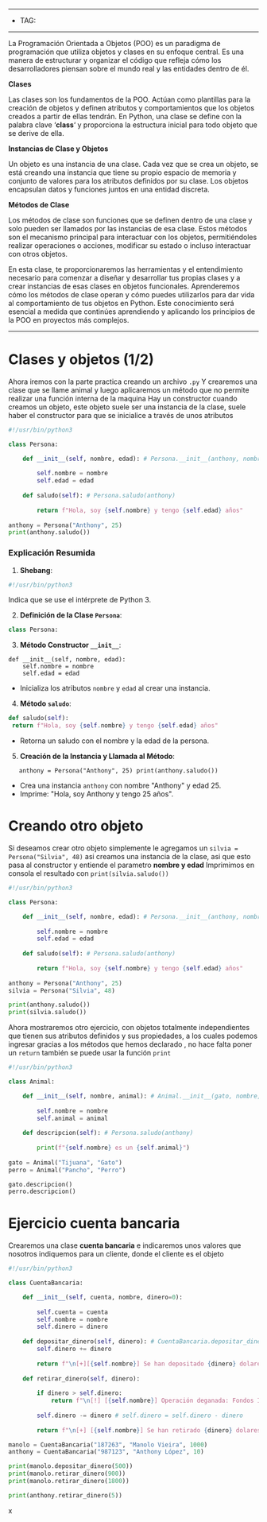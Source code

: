 
----
- TAG: 
----
La Programación Orientada a Objetos (POO) es un paradigma de programación que utiliza objetos y clases en su enfoque central. Es una manera de estructurar y organizar el código que refleja cómo los desarrolladores piensan sobre el mundo real y las entidades dentro de él.

**Clases**

Las clases son los fundamentos de la POO. Actúan como plantillas para la creación de objetos y definen atributos y comportamientos que los objetos creados a partir de ellas tendrán. En Python, una clase se define con la palabra clave ‘**class**‘ y proporciona la estructura inicial para todo objeto que se derive de ella.

**Instancias de Clase y Objetos**

Un objeto es una instancia de una clase. Cada vez que se crea un objeto, se está creando una instancia que tiene su propio espacio de memoria y conjunto de valores para los atributos definidos por su clase. Los objetos encapsulan datos y funciones juntos en una entidad discreta.

**Métodos de Clase**

Los métodos de clase son funciones que se definen dentro de una clase y solo pueden ser llamados por las instancias de esa clase. Estos métodos son el mecanismo principal para interactuar con los objetos, permitiéndoles realizar operaciones o acciones, modificar su estado o incluso interactuar con otros objetos.

En esta clase, te proporcionaremos las herramientas y el entendimiento necesario para comenzar a diseñar y desarrollar tus propias clases y a crear instancias de esas clases en objetos funcionales. Aprenderemos cómo los métodos de clase operan y cómo puedes utilizarlos para dar vida al comportamiento de tus objetos en Python. Este conocimiento será esencial a medida que continúes aprendiendo y aplicando los principios de la POO en proyectos más complejos.

---
# Clases y objetos (1/2)

Ahora iremos con la parte practica creando un archivo `.py`
Y crearemos una clase que se llame animal y luego aplicaremos un método que no permite realizar una función interna de la maquina 
Hay un constructor cuando creamos un objeto, este objeto suele ser una instancia de la clase, suele haber el constructor para que se inicialice a través de unos atributos 

```python
#!/usr/bin/python3

class Persona:

	def __init__(self, nombre, edad): # Persona.__init__(anthony, nombre, edad)
	
		self.nombre = nombre
		self.edad = edad 
		
	def saludo(self): # Persona.saludo(anthony)
		
		return f"Hola, soy {self.nombre} y tengo {self.edad} años"
	
anthony = Persona("Anthony", 25)
print(anthony.saludo())
```

### Explicación Resumida

1. **Shebang**:
    
```python
#!/usr/bin/python3
```   
Indica que se use el intérprete de Python 3.
    
2. **Definición de la Clase `Persona`**:
    
 ```python
 class Persona:
 ```
    
3. **Método Constructor `__init__`**:
```pyhton
def __init__(self, nombre, edad):    
    self.nombre = nombre   
	self.edad = edad
```
    
- Inicializa los atributos `nombre` y `edad` al crear una instancia.

4. **Método `saludo`**:
    
  ```python
  def saludo(self):    
   return f"Hola, soy {self.nombre} y tengo {self.edad} años"
  ```
    
- Retorna un saludo con el nombre y la edad de la persona.

5. **Creación de la Instancia y Llamada al Método**:
```pyhton
   anthony = Persona("Anthony", 25) print(anthony.saludo())
```
    
- Crea una instancia `anthony` con nombre "Anthony" y edad 25.
- Imprime: "Hola, soy Anthony y tengo 25 años".

# Creando otro objeto 

Si deseamos crear otro objeto simplemente le agregamos un `silvia = Persona("Silvia", 48)` asi creamos una instancia de la clase, asi que esto pasa al constructor y entiende el parametro **nombre y edad**
Imprimimos en consola el resultado con `print(silvia.saludo())`

```python
#!/usr/bin/python3

class Persona:

	def __init__(self, nombre, edad): # Persona.__init__(anthony, nombre, edad)
	
		self.nombre = nombre
		self.edad = edad 
		
	def saludo(self): # Persona.saludo(anthony)
		
		return f"Hola, soy {self.nombre} y tengo {self.edad} años"
	
anthony = Persona("Anthony", 25)
silvia = Persona("Silvia", 48)

print(anthony.saludo())
print(silvia.saludo())
```

Ahora mostraremos otro ejercicio, con objetos totalmente independientes que tienen sus atributos definidos y sus propiedades, a los cuales podemos ingresar gracias a los métodos que hemos declarado , no hace falta poner un `return` también se puede usar la función `print`

```python
#!/usr/bin/python3

class Animal:

	def __init__(self, nombre, animal): # Animal.__init__(gato, nombre, animal)
	
		self.nombre = nombre
		self.animal = animal
		
	def descripcion(self): # Persona.saludo(anthony)
		
		print(f"{self.nombre} es un {self.animal}")
	
gato = Animal("Tijuana", "Gato")
perro = Animal("Pancho", "Perro")

gato.descripcion()
perro.descripcion()
```


# Ejercicio cuenta bancaria

Crearemos una clase **cuenta bancaria** e indicaremos unos valores que nosotros indiquemos para un cliente, donde el cliente es el objeto 

```python
#!/usr/bin/python3

class CuentaBancaria:

	def __init__(self, cuenta, nombre, dinero=0):
		
		self.cuenta = cuenta
		self.nombre = nombre
		self.dinero = dinero
		
	def depositar_dinero(self, dinero): # CuentaBancaria.depositar_dinero(manolo)
		self.dinero += dinero 
		
		return f"\n[+][{self.nombre}] Se han depositado {dinero} dolares, actualmente el balance de la cuenta es de {self.dinero} dolares"
		
	def retirar_dinero(self, dinero):
		
		if dinero > self.dinero:
			return f"\n[!] [{self.nombre}] Operación deganada: Fondos Insuficientes\n"
		
		self.dinero -= dinero # self.dinero = self.dinero - dinero
		
		return f"\n[+] [{self.nombre}] Se han retirado {dinero} dolares, actualmente el balance de la cuenta es de {self.dinero} dolares"

manolo = CuentaBancaria("187263", "Manolo Vieira", 1000)
anthony = CuentaBancaria("987123", "Anthony López", 10)

print(manolo.depositar_dinero(500)) 
print(manolo.retirar_dinero(900))
print(manolo.retirar_dinero(1800))

print(anthony.retirar_dinero(5))
```
x
